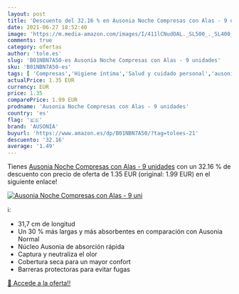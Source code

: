 ```yaml
---
layout: post
title: 'Descuento del 32.16 % en Ausonia Noche Compresas con Alas - 9 uni'
date: 2021-06-27 18:52:40
image: 'https://m.media-amazon.com/images/I/411lCNudOAL._SL500_._SL400_.jpg'
comments: true
category: ofertas
author: 'tole.es'
slug: 'B01NBN7A50-es Ausonia Noche Compresas con Alas - 9 unidades'
sku: 'B01NBN7A50-es'
tags: [ 'Compresas','Higiene íntima','Salud y cuidado personal','ausonia', ]
actualPrice: 1.35 EUR
currency: EUR
price: 1.35
comparePrice: 1.99 EUR
prodname: 'Ausonia Noche Compresas con Alas - 9 unidades'
country: 'es'
flag: '🇪🇸'
brand: 'AUSONIA'
buyurl: 'https://www.amazon.es/dp/B01NBN7A50/?tag=tolees-21'
descuento: '32.16'
average: '1.49'
---
```


Tienes [Ausonia Noche Compresas con Alas - 9 unidades](https://www.amazon.es/dp/B01NBN7A50/?tag=tolees-21) con un 32.16 % de descuento con precio de oferta de 1.35 EUR (original: 1.99 EUR) en el siguiente enlace!

[![Ausonia Noche Compresas con Alas - 9 uni](https://m.media-amazon.com/images/I/411lCNudOAL._SL500_._SL400_.jpg)](https://www.amazon.es/dp/B01NBN7A50/?tag=tolees-21)

ℹ️:

- 31,7 cm de longitud
- Un 30 % más largas y más absorbentes en comparación con Ausonia Normal
- Núcleo Ausonia de absorción rápida
- Captura y neutraliza el olor
- Cobertura seca para un mayor confort
- Barreras protectoras para evitar fugas

[🛒 Accede a la oferta!!](https://www.amazon.es/dp/B01NBN7A50/?tag=tolees-21)

